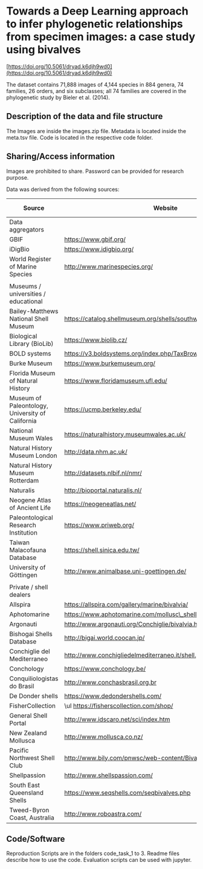 # Towards a Deep Learning approach to infer phylogenetic relationships from specimen images: a case study using bivalves

[https://doi.org/10.5061/dryad.k6djh9wd0](https://doi.org/10.5061/dryad.k6djh9wd0)

The dataset contains 71,888 images of 4,144 species in 884 genera, 74 families, 26 orders, and six subclasses; all 74 families are covered in the phylogenetic study by Bieler et al. (2014).

## Description of the data and file structure

The Images are inside the images.zip file. Metadata is located inside the meta.tsv file. Code is located in the respective code folder.

## Sharing/Access information

Images are prohibited to share. Password can be provided for research purpose.

Data was derived from the following sources:

| Source | Website | N of images |  |  |
| ------ | ------- | ----------- | --- | --- |
| Data aggregators |  |  |  |  |
| GBIF | https://www.gbif.org/ | 4780 |  |  |
| iDigBio | https://www.idigbio.org/ | 3894 |  |  |
| World Register of Marine Species | http://www.marinespecies.org/ | 3073 |  |  |
|  |  |  |  |  |
| Museums / universities / educational |  |  |  |  |
| Bailey-Matthews National Shell Museum | https://catalog.shellmuseum.org/shells/southwest-florida-shells | 293 |  |  |
| Biological Library (BioLib) | https://www.biolib.cz/ | 509 |  |  |
| BOLD systems | https://v3.boldsystems.org/index.php/TaxBrowser\_Home | 353 |  |  |
| Burke Museum | https://www.burkemuseum.org/ | 66 |  |  |
| Florida Museum of Natural History | https://www.floridamuseum.ufl.edu/ | 797 |  |  |
| Museum of Paleontology, University of California | https://ucmp.berkeley.edu/ | 274 |  |  |
| National Museum Wales | https://naturalhistory.museumwales.ac.uk/ | 1478 |  |  |
| Natural History Museum London | http://data.nhm.ac.uk/ | 412 |  |  |
| Natural History Museum Rotterdam | http://datasets.nlbif.nl/nmr/ | 585 |  |  |
| Naturalis | http://bioportal.naturalis.nl/ | 3667 |  |  |
| Neogene Atlas of Ancient Life | https://neogeneatlas.net/ | 126 |  |  |
| Paleontological Research Institution | https://www.priweb.org/ | 1713 |  |  |
| Taiwan Malacofauna Database | https://shell.sinica.edu.tw/ | 162 |  |  |
| University of Göttingen | http://www.animalbase.uni-goettingen.de/ | 318 |  |  |
|  |  |  |  |  |
| Private / shell dealers |  |  |  |  |
| Allspira | https://allspira.com/gallery/marine/bivalvia/ | 2365 |  |  |
| Aphotomarine | https://www.aphotomarine.com/mollusc\_shells\_bivalves\_marine.html | 99 |  |  |
| Argonauti | http://www.argonauti.org/Conchiglie/bivalvia.html | 292 |  |  |
| Bishogai Shells Database | http://bigai.world.coocan.jp/ | 356 |  |  |
| Conchiglie del Mediterraneo | http://www.conchigliedelmediterraneo.it/shell.php?classe=Bivalvia | 902 |  |  |
| Conchology | https://www.conchology.be/ | 36134 |  |  |
| Conquiliologistas do Brasil | http://www.conchasbrasil.org.br | 487 |  |  |
| De Donder shells | https://www.dedondershells.com/ | 1140 |  |  |
| FisherCollection | \\ul https://fisherscollection.com/shop/ | 1157 |  |  |
| General Shell Portal | http://www.idscaro.net/sci/index.htm | 2064 |  |  |
| New Zealand Mollusca | http://www.mollusca.co.nz/ | 268 |  |  |
| Pacific Northwest Shell Club | http://www.bily.com/pnwsc/web-content/Bivalve-Identification.html | 440 |  |  |
| Shellpassion | http://www.shellspassion.com/ | 963 |  |  |
| South East Queensland Shells | https://www.seqshells.com/seqbivalves.php | 419 |  |  |
| Tweed-Byron Coast, Australia | http://www.roboastra.com/ | 23 |  |  |

## Code/Software

Reproduction Scripts are in the folders code\_task\_1 to 3. Readme files describe how to use the code. Evaluation scripts can be used with jupyter.
